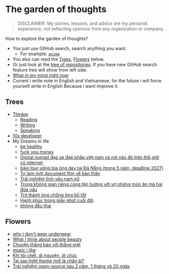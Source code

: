 # The garden of thoughts

> DISCLAIMER: My stories, lessons, and advice are my personal experience, not reflecting opinions from any organization or company.

How to explore the garden of thoughts?

- You just use GitHub search, search anything you want.
	- For example: [`anime`](https://github.com/search?q=anime)
- You also can read the [Trees](#trees), [Flowers](#flowers) below.
- Or just look at the [tree of repositories](https://github.com/thuanowa/garden). If you have new GitHub search feature tree will show from left side.
- [What in my mind right now](What%20in%20my%20mind%20right%20now.md)
- Current i write note in English and Vietnamese, for the future i will force yourself write in English Because i want improve it.

## Trees

- [Thinker](Thinker.md)
	- [Reading](Reading.md)
	- [Writing](Writing.md)
	- [Speaking](Speaking.md)
- [10x developer](10x%20developer.md)
- My Dreams in life
	- [be healthy](be%20healthy.md)
	- [fuck you money](fuck%20you%20money.md)
	- [Digital nomad đạp xe đạp khắp việt nam và nơi nào đó trên thế giới có internet](Digital%20nomad%20đạp%20xe%20đạp%20khắp%20việt%20nam%20và%20nơi%20nào%20đó%20trên%20thế%20giới%20có%20internet.md)
	- [bike tour uống bia ông dev tại Đà Nẵng (trong 5 năm, deadline 2027)](bike%20tour%20uống%20bia%20ông%20dev%20tại%20Đà%20Nẵng%20(trong%205%20năm,%20deadline%202027).md)
	- [Tự làm một document film về bản thân](Tự%20làm%20một%20document%20film%20về%20bản%20thân.md)
	- [Trải nghiệm tình yêu nam nữ](Trải%20nghiệm%20tình%20yêu%20nam%20nữ.md)
	- [Trong không gian riêng cùng tận hưởng với vợ những món ăn mà hai đứa nấu](Trong%20không%20gian%20riêng%20cùng%20tận%20hưởng%20với%20vợ%20những%20món%20ăn%20mà%20hai%20đứa%20nấu.md)
	- [Trở thành ông chồng ông bố tốt](Trở%20thành%20ông%20chồng%20ông%20bố%20tốt.md)
	- [Hạnh phúc trong giấy phút cuối đời](Hạnh%20phúc%20trong%20giấy%20phút%20cuối%20đời.md)
	- [không đầu thai](không%20đầu%20thai.md)

## Flowers

- [why i don't wear underwear](why%20i%20don't%20wear%20underwear.md)
- [What I think about people beauty](What%20I%20think%20about%20people%20beauty.md)
- [Chuyện thằng bảo với thằng mật](Chuyện%20thằng%20bảo%20với%20thằng%20mật.md)
- [music i like](music%20i%20like.md)
- [Khi tôi chết, di nguyện, di chúc](Khi%20tôi%20chết,%20di%20nguyện,%20di%20chúc.md)
- [Tại sao light theme mới là chân ái?](Tại%20sao%20light%20theme%20mới%20là%20chân%20ái?.md)
- [Trải nghiệm open-source sau 2 năm, 1 tháng và 20 ngày](Trải%20nghiệm%20open-source%20sau%202%20năm,%201%20tháng%20và%2020%20ngày.md)
